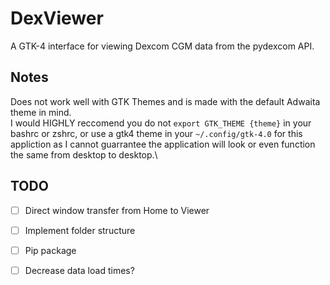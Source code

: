 # DexViewer
A GTK-4 interface for viewing Dexcom CGM data from the pydexcom API.


## Notes
Does not work well with GTK Themes and is made with the default Adwaita theme in mind.\
I would HIGHLY reccomend you do not `export GTK_THEME {theme}` in your bashrc or zshrc, or use a gtk4 theme in your `~/.config/gtk-4.0` for this appliction as I cannot guarrantee the application will look or even function the same from desktop to desktop.\

## TODO
- [ ] Direct window transfer from Home to Viewer
- [ ] Implement folder structure
- [ ] Pip package
- [ ] Decrease data load times?

